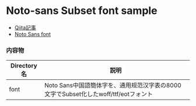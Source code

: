 # Noto-sans Subset font sample
* [Qiita記事](http://qiita.com/taka4sato/items/dba258d17d68500081f5)
* [Noto Sans font](https://www.google.com/get/noto/)


### 内容物
| Directory名 | 説明 |
| -------------------- |  -------------------- |
| font | Noto Sans中国語簡体字を、通用规范汉字表の8000文字でSubset化したwoff/ttf/eotフォント |
